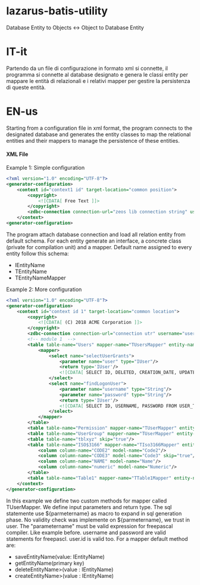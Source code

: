 # lazarus-batis-utility
Database Entity to Objects <-> Object to Database Entity 
# IT-it
Partendo da un file di configurazione in formato xml si connette, il programma si connette al database designato e genera le classi entity per mappare le entità di relazionali e i relativi mapper per gestire la persistenza di queste entità.
# EN-us
Starting from a configuration file in xml format, the program connects to the designated database and generates the entity classes to map the relational entities and their mappers to manage the persistence of these entities.
#### XML File
Example 1: Simple configuration
```xml
<?xml version="1.0" encoding="UTF-8"?>
<generator-configuration>
	<context id="context1 id" target-location="common position">
		<copyright>
			<![CDATA[ Free Text ]]>
		</copyright>
		<zdbc-connection connection-url="zeos lib connection string" username="username" password="password" [skip="regular expression"]></zdbc-connection>
	</context>
<generator-configuration>
```

The program attach database connection and load all relation entity from default schema. For each entity generate an interface, a concrete class (private for compilation unit) and a mapper.
Default name assigned to every entity follow this schema:
- IEntityName
- TEntityName
- TEntityNameMapper

Example 2: More configuration
```xml
<?xml version="1.0" encoding="UTF-8"?>
<generator-configuration>
	<context id="context id 1" target-location="common location">
		<copyright>
			<![CDATA[ (C) 2018 ACME Corporation ]]>
		</copyright>
		<zdbc-connection connection-url="connection utr" username="username" password="password"></zdbc-connection>
		<!-- module 1  -->
		<table table-name="Users" mapper-name="TUsersMapper" entity-name="IUser" implementation-name="TUser" target-module="module.user">
			<mapper>
				<select name="selectUserGrants">
					<parameter name="user" type="IUser"/>
					<return type='IUser'/>
					<![CDATA[ SELECT ID, DELETED, CREATION_DATE, UPDATE_DATE, NAME FROM USER_PERMISSION WHERE UID=${user.id} ]]>
				</select>
				<select name="findLogonUser">
					<parameter name="username" type="String"/>
					<parameter name="password" type="String"/>
					<return type='IUser'/>
					<![CDATA[ SELECT ID, USERNAME, PASSWORD FROM USER_TABLE WHERE USERNAME=${username} AND PASSWORD=${password} ]]>
				</select>
			</mapper>
		</table>
		<table table-name="Permission" mapper-name="TUserMapper" entity-name="IPermission" implementation-name="TPermission" target-module="module.user"/>
		<table table-name="UserGroup" mapper-name="TUserMapper" entity-name="IGroup" implementation-name="TGroup" target-module="module.user"/>
		<table table-name="tblxyz" skip="true"/>
		<table table-name="ISO$3166" mapper-name="TIso3166Mapper" entity-name="IIso3166" implementation-name="TIso3166" target-module="module">
			<column column-name="CODE2" model-name="Code2"/>
			<column column-name="CODE3" model-name="Code3" skip="true"/>
			<column column-name="NAME" model-name="Name"/>
			<column column-name="numeric" model-name="Numeric"/>
		</table>
		<table table-name="Table1" mapper-name="TTable1Mapper" entity-name="ITable1" implementation-name="TTable1" target-module="module.other"></table>
	</context>
</generator-configuration>
```
In this example we define two custom methods for mapper called TUserMapper. We define input parameters and return type.
The sql statemente use ${parmetername} as macro to expand in sql generation phase.
No validity check was implemente on ${parmetername}, we trust in user. 
The "parametername" must be valid expression for freepascal compiler. Like example before.
username and password are valid statements for freepascl.
user.id is valid too.
For a mapper default method are:
- saveEntityName(value: IEntityName)
- getEntityName(primary key)
- deleteEntityName>(value : IEntityName)
- createEntityName>(value : IEntityName)

